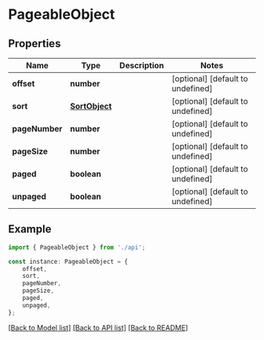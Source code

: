 # PageableObject


## Properties

Name | Type | Description | Notes
------------ | ------------- | ------------- | -------------
**offset** | **number** |  | [optional] [default to undefined]
**sort** | [**SortObject**](SortObject.md) |  | [optional] [default to undefined]
**pageNumber** | **number** |  | [optional] [default to undefined]
**pageSize** | **number** |  | [optional] [default to undefined]
**paged** | **boolean** |  | [optional] [default to undefined]
**unpaged** | **boolean** |  | [optional] [default to undefined]

## Example

```typescript
import { PageableObject } from './api';

const instance: PageableObject = {
    offset,
    sort,
    pageNumber,
    pageSize,
    paged,
    unpaged,
};
```

[[Back to Model list]](../README.md#documentation-for-models) [[Back to API list]](../README.md#documentation-for-api-endpoints) [[Back to README]](../README.md)
